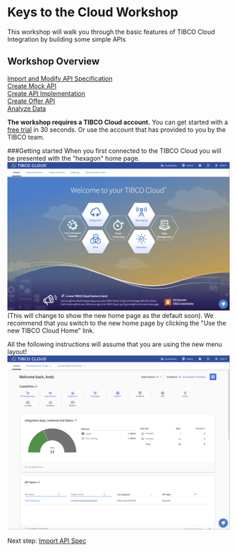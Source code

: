 # Keys to the Cloud Workshop
This workshop will walk you through the basic features of TIBCO Cloud Integration by building some simple APIs
## Workshop Overview
[Import and Modify API Specification](0.apispec.md)  
[Create Mock API](1.mockapi.md)  
[Create API Implementation](2.apiimplementation.md)  
[Create Offer API](3.TCE.md)  
[Analyze Data](5.analytics.md)

**The workshop requires a TIBCO Cloud account.**  You can get started with a [free trial](trialsignup.md) in 30 seconds.  Or use the account that has provided to you by the TIBCO team.

###Getting started
When you first connected to the TIBCO Cloud you will be presented with the "hexagon" home page. 
![Cloud Integration Home](images/HexHome.png "Old Cloud Integration Home")
(This will change to show the new home page as the default soon). We recommend that you switch to the new home page by clicking the "Use the new TIBCO Cloud Home" link. 

All the following instructions will assume that you are using the new menu layout!
![Cloud Integration Home](images/NewHome.png "Cloud Integration Home")

  
Next step: [Import API Spec](0.apispec.md)
